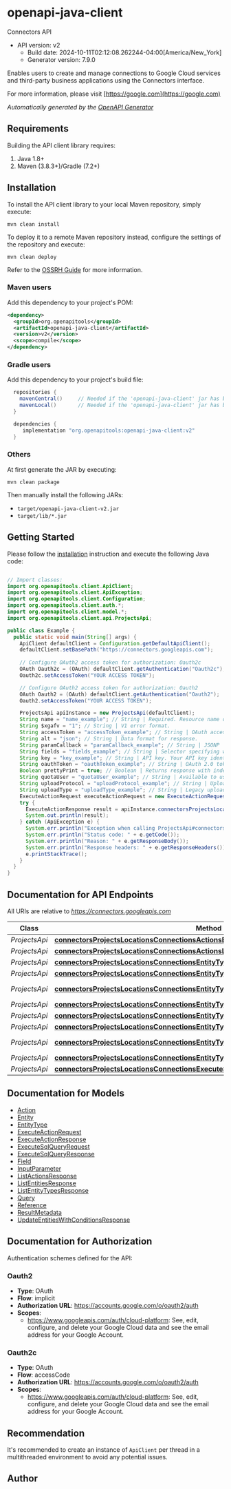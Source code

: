 # openapi-java-client

Connectors API
- API version: v2
  - Build date: 2024-10-11T02:12:08.262244-04:00[America/New_York]
  - Generator version: 7.9.0

Enables users to create and manage connections to Google Cloud services and third-party business applications using the Connectors interface.

  For more information, please visit [https://google.com](https://google.com)

*Automatically generated by the [OpenAPI Generator](https://openapi-generator.tech)*


## Requirements

Building the API client library requires:
1. Java 1.8+
2. Maven (3.8.3+)/Gradle (7.2+)

## Installation

To install the API client library to your local Maven repository, simply execute:

```shell
mvn clean install
```

To deploy it to a remote Maven repository instead, configure the settings of the repository and execute:

```shell
mvn clean deploy
```

Refer to the [OSSRH Guide](http://central.sonatype.org/pages/ossrh-guide.html) for more information.

### Maven users

Add this dependency to your project's POM:

```xml
<dependency>
  <groupId>org.openapitools</groupId>
  <artifactId>openapi-java-client</artifactId>
  <version>v2</version>
  <scope>compile</scope>
</dependency>
```

### Gradle users

Add this dependency to your project's build file:

```groovy
  repositories {
    mavenCentral()     // Needed if the 'openapi-java-client' jar has been published to maven central.
    mavenLocal()       // Needed if the 'openapi-java-client' jar has been published to the local maven repo.
  }

  dependencies {
     implementation "org.openapitools:openapi-java-client:v2"
  }
```

### Others

At first generate the JAR by executing:

```shell
mvn clean package
```

Then manually install the following JARs:

* `target/openapi-java-client-v2.jar`
* `target/lib/*.jar`

## Getting Started

Please follow the [installation](#installation) instruction and execute the following Java code:

```java

// Import classes:
import org.openapitools.client.ApiClient;
import org.openapitools.client.ApiException;
import org.openapitools.client.Configuration;
import org.openapitools.client.auth.*;
import org.openapitools.client.model.*;
import org.openapitools.client.api.ProjectsApi;

public class Example {
  public static void main(String[] args) {
    ApiClient defaultClient = Configuration.getDefaultApiClient();
    defaultClient.setBasePath("https://connectors.googleapis.com");
    
    // Configure OAuth2 access token for authorization: Oauth2c
    OAuth Oauth2c = (OAuth) defaultClient.getAuthentication("Oauth2c");
    Oauth2c.setAccessToken("YOUR ACCESS TOKEN");

    // Configure OAuth2 access token for authorization: Oauth2
    OAuth Oauth2 = (OAuth) defaultClient.getAuthentication("Oauth2");
    Oauth2.setAccessToken("YOUR ACCESS TOKEN");

    ProjectsApi apiInstance = new ProjectsApi(defaultClient);
    String name = "name_example"; // String | Required. Resource name of the Action. Format: projects/{project}/locations/{location}/connections/{connection}/actions/{action}
    String $xgafv = "1"; // String | V1 error format.
    String accessToken = "accessToken_example"; // String | OAuth access token.
    String alt = "json"; // String | Data format for response.
    String paramCallback = "paramCallback_example"; // String | JSONP
    String fields = "fields_example"; // String | Selector specifying which fields to include in a partial response.
    String key = "key_example"; // String | API key. Your API key identifies your project and provides you with API access, quota, and reports. Required unless you provide an OAuth 2.0 token.
    String oauthToken = "oauthToken_example"; // String | OAuth 2.0 token for the current user.
    Boolean prettyPrint = true; // Boolean | Returns response with indentations and line breaks.
    String quotaUser = "quotaUser_example"; // String | Available to use for quota purposes for server-side applications. Can be any arbitrary string assigned to a user, but should not exceed 40 characters.
    String uploadProtocol = "uploadProtocol_example"; // String | Upload protocol for media (e.g. \"raw\", \"multipart\").
    String uploadType = "uploadType_example"; // String | Legacy upload protocol for media (e.g. \"media\", \"multipart\").
    ExecuteActionRequest executeActionRequest = new ExecuteActionRequest(); // ExecuteActionRequest | 
    try {
      ExecuteActionResponse result = apiInstance.connectorsProjectsLocationsConnectionsActionsExecute(name, $xgafv, accessToken, alt, paramCallback, fields, key, oauthToken, prettyPrint, quotaUser, uploadProtocol, uploadType, executeActionRequest);
      System.out.println(result);
    } catch (ApiException e) {
      System.err.println("Exception when calling ProjectsApi#connectorsProjectsLocationsConnectionsActionsExecute");
      System.err.println("Status code: " + e.getCode());
      System.err.println("Reason: " + e.getResponseBody());
      System.err.println("Response headers: " + e.getResponseHeaders());
      e.printStackTrace();
    }
  }
}

```

## Documentation for API Endpoints

All URIs are relative to *https://connectors.googleapis.com*

Class | Method | HTTP request | Description
------------ | ------------- | ------------- | -------------
*ProjectsApi* | [**connectorsProjectsLocationsConnectionsActionsExecute**](docs/ProjectsApi.md#connectorsProjectsLocationsConnectionsActionsExecute) | **POST** /v2/{name}:execute | 
*ProjectsApi* | [**connectorsProjectsLocationsConnectionsActionsList**](docs/ProjectsApi.md#connectorsProjectsLocationsConnectionsActionsList) | **GET** /v2/{parent}/actions | 
*ProjectsApi* | [**connectorsProjectsLocationsConnectionsEntityTypesEntitiesCreate**](docs/ProjectsApi.md#connectorsProjectsLocationsConnectionsEntityTypesEntitiesCreate) | **POST** /v2/{parent}/entities | 
*ProjectsApi* | [**connectorsProjectsLocationsConnectionsEntityTypesEntitiesDelete**](docs/ProjectsApi.md#connectorsProjectsLocationsConnectionsEntityTypesEntitiesDelete) | **DELETE** /v2/{name} | 
*ProjectsApi* | [**connectorsProjectsLocationsConnectionsEntityTypesEntitiesDeleteEntitiesWithConditions**](docs/ProjectsApi.md#connectorsProjectsLocationsConnectionsEntityTypesEntitiesDeleteEntitiesWithConditions) | **POST** /v2/{entityType}/entities:deleteEntitiesWithConditions | 
*ProjectsApi* | [**connectorsProjectsLocationsConnectionsEntityTypesEntitiesGet**](docs/ProjectsApi.md#connectorsProjectsLocationsConnectionsEntityTypesEntitiesGet) | **GET** /v2/{name} | 
*ProjectsApi* | [**connectorsProjectsLocationsConnectionsEntityTypesEntitiesList**](docs/ProjectsApi.md#connectorsProjectsLocationsConnectionsEntityTypesEntitiesList) | **GET** /v2/{parent}/entities | 
*ProjectsApi* | [**connectorsProjectsLocationsConnectionsEntityTypesEntitiesPatch**](docs/ProjectsApi.md#connectorsProjectsLocationsConnectionsEntityTypesEntitiesPatch) | **PATCH** /v2/{name} | 
*ProjectsApi* | [**connectorsProjectsLocationsConnectionsEntityTypesEntitiesUpdateEntitiesWithConditions**](docs/ProjectsApi.md#connectorsProjectsLocationsConnectionsEntityTypesEntitiesUpdateEntitiesWithConditions) | **POST** /v2/{entityType}/entities:updateEntitiesWithConditions | 
*ProjectsApi* | [**connectorsProjectsLocationsConnectionsEntityTypesList**](docs/ProjectsApi.md#connectorsProjectsLocationsConnectionsEntityTypesList) | **GET** /v2/{parent}/entityTypes | 
*ProjectsApi* | [**connectorsProjectsLocationsConnectionsExecuteSqlQuery**](docs/ProjectsApi.md#connectorsProjectsLocationsConnectionsExecuteSqlQuery) | **POST** /v2/{connection}:executeSqlQuery | 


## Documentation for Models

 - [Action](docs/Action.md)
 - [Entity](docs/Entity.md)
 - [EntityType](docs/EntityType.md)
 - [ExecuteActionRequest](docs/ExecuteActionRequest.md)
 - [ExecuteActionResponse](docs/ExecuteActionResponse.md)
 - [ExecuteSqlQueryRequest](docs/ExecuteSqlQueryRequest.md)
 - [ExecuteSqlQueryResponse](docs/ExecuteSqlQueryResponse.md)
 - [Field](docs/Field.md)
 - [InputParameter](docs/InputParameter.md)
 - [ListActionsResponse](docs/ListActionsResponse.md)
 - [ListEntitiesResponse](docs/ListEntitiesResponse.md)
 - [ListEntityTypesResponse](docs/ListEntityTypesResponse.md)
 - [Query](docs/Query.md)
 - [Reference](docs/Reference.md)
 - [ResultMetadata](docs/ResultMetadata.md)
 - [UpdateEntitiesWithConditionsResponse](docs/UpdateEntitiesWithConditionsResponse.md)


<a id="documentation-for-authorization"></a>
## Documentation for Authorization


Authentication schemes defined for the API:
<a id="Oauth2"></a>
### Oauth2

- **Type**: OAuth
- **Flow**: implicit
- **Authorization URL**: https://accounts.google.com/o/oauth2/auth
- **Scopes**: 
  - https://www.googleapis.com/auth/cloud-platform: See, edit, configure, and delete your Google Cloud data and see the email address for your Google Account.

<a id="Oauth2c"></a>
### Oauth2c

- **Type**: OAuth
- **Flow**: accessCode
- **Authorization URL**: https://accounts.google.com/o/oauth2/auth
- **Scopes**: 
  - https://www.googleapis.com/auth/cloud-platform: See, edit, configure, and delete your Google Cloud data and see the email address for your Google Account.


## Recommendation

It's recommended to create an instance of `ApiClient` per thread in a multithreaded environment to avoid any potential issues.

## Author



